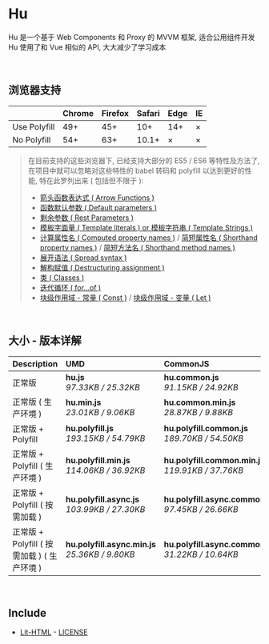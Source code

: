 # Hu
Hu 是一个基于 Web Components 和 Proxy 的 MVVM 框架, 适合公用组件开发<br>
Hu 使用了和 Vue 相似的 API, 大大减少了学习成本

<br>

## 浏览器支持

|              | Chrome | Firefox | Safari | Edge | IE |
| :-           | :-     | :-      | :-     | :-   | :- |
| Use Polyfill | 49+    | 45+     | 10+    | 14+  | ×  |
| No Polyfill  | 54+    | 63+     | 10.1+  | ×    | ×  |

> 在目前支持的这些浏览器下, 已经支持大部分的 ES5 / ES6 等特性及方法了,<br>
> 在项目中就可以忽略对这些特性的 babel 转码和 polyfill 以达到更好的性能, 特在此罗列出来 ( 包括但不限于 ): <br>
  > - [箭头函数表达式 ( Arrow Functions )](https://developer.mozilla.org/zh-CN/docs/Web/JavaScript/Reference/Functions/Arrow_functions)
  > - [函数默认参数 ( Default parameters )](https://developer.mozilla.org/zh-CN/docs/Web/JavaScript/Reference/Functions/Default_parameters)
  > - [剩余参数 ( Rest Parameters )](https://developer.mozilla.org/zh-CN/docs/Web/JavaScript/Reference/Functions/Rest_parameters)
  > - [模板字面量 ( Template literals ) or 模板字符串 ( Template Strings )](https://developer.mozilla.org/zh-CN/docs/Web/JavaScript/Reference/template_strings)
  > - [计算属性名 ( Computed property names )](https://developer.mozilla.org/zh-CN/docs/Web/JavaScript/Reference/Operators/Object_initializer#计算属性名) / [简短属性名 ( Shorthand property names )](https://developer.mozilla.org/zh-CN/docs/Web/JavaScript/Reference/Operators/Object_initializer#属性定义) / [简短方法名 ( Shorthand method names )](https://developer.mozilla.org/zh-CN/docs/Web/JavaScript/Reference/Operators/Object_initializer#方法定义)
  > - [展开语法 ( Spread syntax )](https://developer.mozilla.org/zh-CN/docs/Web/JavaScript/Reference/Operators/Spread_syntax)
  > - [解构赋值 ( Destructuring assignment )](https://developer.mozilla.org/zh-CN/docs/Web/JavaScript/Reference/Operators/Destructuring_assignment)
  > - [类 ( Classes )](https://developer.mozilla.org/zh-CN/docs/Web/JavaScript/Reference/Classes)
  > - [迭代循环 ( for...of )](https://developer.mozilla.org/zh-CN/docs/Web/JavaScript/Reference/Statements/for...of)
  > - [块级作用域 - 常量 ( Const )](https://developer.mozilla.org/zh-CN/docs/Web/JavaScript/Reference/Statements/const) / [块级作用域 - 变量 ( Let )](https://developer.mozilla.org/zh-CN/docs/Web/JavaScript/Reference/Statements/let)

<br>

## 大小 - 版本详解
| Description | UMD | CommonJS | ES Module |
| :- | :- | :- | :- |
| 正常版 | **hu.js**<br>*97.33KB / 25.32KB* | **hu.common.js**<br>*91.15KB / 24.92KB* | **hu.esm.js**<br>*91.13KB / 24.91KB* |
| 正常版 ( 生产环境 ) | **hu.min.js**<br>*23.01KB / 9.06KB* | **hu.common.min.js**<br>*28.87KB / 9.88KB* | **hu.esm.min.js**<br>*22.84KB / 8.99KB* |
| 正常版 + Polyfill | **hu.polyfill.js**<br>*193.15KB / 54.79KB* | **hu.polyfill.common.js**<br>*189.70KB / 54.50KB* | **hu.polyfill.esm.js**<br>*189.69KB / 54.49KB* |
| 正常版 + Polyfill ( 生产环境 ) | **hu.polyfill.min.js**<br>*114.06KB / 36.92KB* | **hu.polyfill.common.min.js**<br>*119.91KB / 37.76KB* | **hu.polyfill.esm.min.js**<br>*113.89KB / 36.86KB* |
| 正常版 + Polyfill ( 按需加载 ) | **hu.polyfill.async.js**<br>*103.99KB / 27.30KB* | **hu.polyfill.async.common.js**<br>*97.45KB / 26.66KB* | **hu.polyfill.async.esm.js**<br>*97.44KB / 26.64KB* |
| 正常版 + Polyfill ( 按需加载 ) ( 生产环境 ) | **hu.polyfill.async.min.js**<br>*25.36KB / 9.80KB* | **hu.polyfill.async.common.min.js**<br>*31.22KB / 10.64KB* | **hu.polyfill.async.esm.min.js**<br>*25.19KB / 9.73KB* |

<br>

## Include
  - [Lit-HTML](https://github.com/Polymer/lit-html) \- [LICENSE](https://github.com/Polymer/lit-html/blob/master/LICENSE)